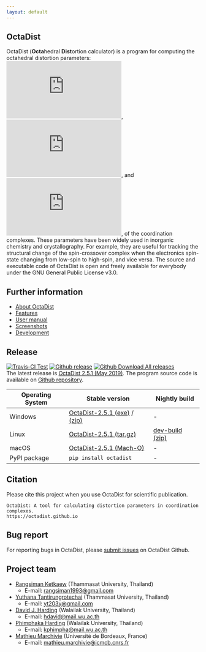 ```yaml
---
layout: default
---
```


## OctaDist
OctaDist (**Octa**hedral **Dist**ortion calculator) is a program for computing the octahedral distortion parameters: ![](https://latex.codecogs.com/svg.Latex?%5CDelta), ![](https://latex.codecogs.com/svg.Latex?%5CSigma), and ![](https://latex.codecogs.com/svg.Latex?%5CTheta), of the coordination complexes. These parameters have been widely used in inorganic chemistry and crystallography. For example, they are useful for tracking the structural change of the spin-crossover complex when the electronics spin-state changing from low-spin to high-spin, and vice versa. The source and executable code of OctaDist is open and freely available for everybody under the GNU General Public License v3.0.

## Further information
- [About OctaDist](./about.md) <br/>
- [Features](./features.md) <br/>
- [User manual](./manual.md) <br/>
- [Screenshots](./screenshots.md)
- [Development](./development.md)

## Release
[![Travis-CI Test](https://img.shields.io/travis/OctaDist/OctaDist/master.svg
)](https://travis-ci.org/OctaDist/OctaDist)
[![Github release](https://img.shields.io/github/release/OctaDist/octadist.svg
)](https://github.com/OctaDist/OctaDist/releases)
[![Github Download All releases](https://img.shields.io/github/downloads/OctaDist/octadist/total.svg)](https://github.com/OctaDist/OctaDist/releases)
<br/>
The latest release is [OctaDist 2.5.1 (May 2019)](https://github.com/OctaDist/OctaDist/releases/latest). The program source code is available on [Github repository](https://github.com/OctaDist/OctaDist).

|Operating System| Stable version | Nightly build |
|----------------|----------------|---------------------|
|    Windows     | [OctaDist-2.5.1 (exe)](https://github.com/OctaDist/OctaDist/releases/download/v.2.5.1/OctaDist-2.5.1-Win-x86-64.exe) / [(zip)](https://github.com/OctaDist/OctaDist/releases/download/v.2.5.1/OctaDist-2.5.1-Win-x86-64.zip) | - |
|     Linux      | [OctaDist-2.5.1 (tar.gz)](https://github.com/OctaDist/OctaDist/releases/download/v.2.5.1/OctaDist-2.5.1-Linux-x86-64.tar.gz) | [dev-build (zip)](https://github.com/OctaDist/OctaDist/archive/nightly-build.zip) |
|     macOS      | [OctaDist-2.5.1 (Mach-O)](https://github.com/OctaDist/OctaDist/releases/download/v.2.5.1/OctaDist-2.5.1-macOS-x86-64) | - |
|  PyPI package  | `pip install octadist` | - |

## Citation
Please cite this project when you use OctaDist for scientific publication.

```
OctaDist: A tool for calculating distortion parameters in coordination complexes.
https://octadist.github.io
```

## Bug report
For reporting bugs in OctaDist, please [submit issues](https://github.com/OctaDist/OctaDist/issues) on OctaDist Github.

## Project team
- [Rangsiman Ketkaew](https://sites.google.com/site/rangsiman1993) (Thammasat University, Thailand) 
  - E-mail: rangsiman1993@gmail.com
- [Yuthana Tantirungrotechai](https://sites.google.com/site/compchem403/people/faculty/yuthana) (Thammasat University, Thailand)
  - E-mail: yt203y@gmail.com
- [David J. Harding](https://www.funtechwu.com/david-j-harding) (Walailak University, Thailand)
  - E-mail: hdavid@mail.wu.ac.th
- [Phimphaka Harding](https://www.funtechwu.com/phimphaka-harding) (Walailak University, Thailand)
  - E-mail: kphimpha@mail.wu.ac.th
- [Mathieu Marchivie](http://www.icmcb-bordeaux.cnrs.fr/spip.php?article562&lang=fr) (Université de Bordeaux, France)
  - E-mail: mathieu.marchivie@icmcb.cnrs.fr
  
